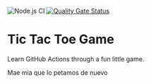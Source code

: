 ![Node.js CI](https://github.com/einarvelez/github-actions-course-template/workflows/Node.js%20CI/badge.svg)
[![Quality Gate Status](https://sonarcloud.io/api/project_badges/measure?project=einarvelez_github-actions-course-template&metric=alert_status)](https://sonarcloud.io/dashboard?id=einarvelez_github-actions-course-template)

# Tic Tac Toe Game

Learn GitHub Actions through a fun little game.

Mae mia que lo petamos de nuevo
